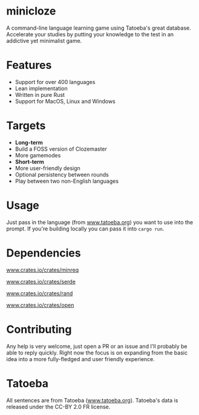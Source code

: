 # minicloze
A command-line language learning game using Tatoeba's great database. Accelerate your studies by putting your knowledge to the test in an addictive yet minimalist game.

# Features
- Support for over 400 languages
- Lean implementation
- Written in pure Rust
- Support for MacOS, Linux and Windows

# Targets
- **Long-term**
- Build a FOSS version of Clozemaster
- More gamemodes
- **Short-term**
- More user-friendly design
- Optional persistency between rounds
- Play between two non-English languages

# Usage
Just pass in the language (from www.tatoeba.org) you want to use into the prompt. If you're building locally you can pass it into `cargo run`.

# Dependencies
www.crates.io/crates/minreq

www.crates.io/crates/serde

www.crates.io/crates/rand

www.crates.io/crates/open

# Contributing
Any help is very welcome, just open a PR or an issue and I'll probably be able to reply quickly. Right now the focus is on expanding from the basic idea into a more fully-fledged and user friendly experience.

# Tatoeba
All sentences are from Tatoeba (www.tatoeba.org). Tatoeba's data is released under the CC-BY 2.0 FR license.
